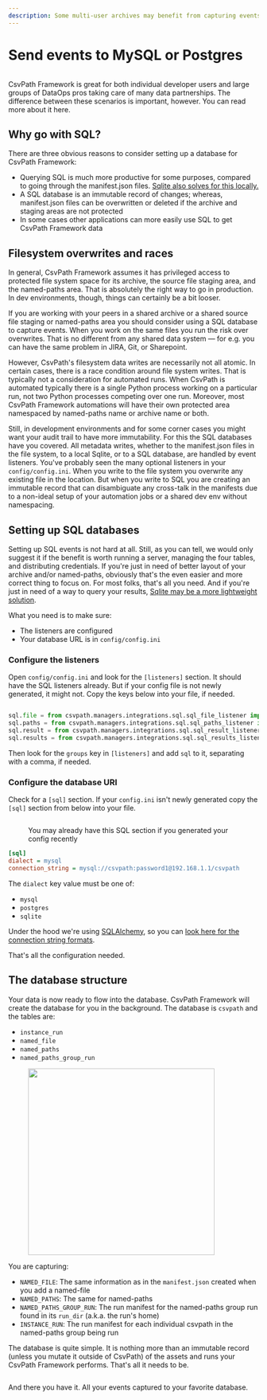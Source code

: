 ```yaml
---
description: Some multi-user archives may benefit from capturing events to the database
---
```


# Send events to MySQL or Postgres

<figure><img src="../../.gitbook/assets/Screenshot 2025-04-03 at 5.02.52 PM.png" alt=""><figcaption></figcaption></figure>

CsvPath Framework is great for both individual developer users and large groups of DataOps pros taking care of many data partnerships. The difference between these scenarios is important, however. You can read more about it here.

## Why go with SQL?

There are three obvious reasons to consider setting up a database for CsvPath Framework:&#x20;

* Querying SQL is much more productive for some purposes, compared to going through the manifest.json files. [Sqlite also solves for this locally.](send-run-events-to-sqlite.md)
* A SQL database is an immutable record of changes; whereas, manifest.json files can be overwritten or deleted if the archive and staging areas are not protected
* In some cases other applications can more easily use SQL to get CsvPath Framework data

## Filesystem overwrites and races

In general, CsvPath Framework assumes it has privileged access to protected file system space for its archive, the source file staging area, and the named-paths area. That is absolutely the right way to go in production. In dev environments, though, things can certainly be a bit looser.

If you are working with your peers in a shared archive or a shared source file staging or named-paths area you should consider using a SQL database to capture events. When you work on the same files you run the risk over overwrites. That is no different from any shared data system — for e.g. you can have the same problem in JIRA, Git, or Sharepoint.&#x20;

However, CsvPath's filesystem data writes are necessarily not all atomic. In certain cases, there is a race condition around file system writes. That is typically not a consideration for automated runs. When CsvPath is automated typically there is a single Python process working on a particular run, not two Python processes competing over one run. Moreover, most CsvPath Framework automations will have their own protected area namespaced by named-paths name or archive name or both.&#x20;

Still, in development environments and for some corner cases you might want your audit trail to have more immutability. For this the SQL databases have you covered. All metadata writes, whether to the manifest.json files in the file system, to a local Sqlite, or to a SQL database, are handled by event listeners. You've probably seen the many optional listeners in your `config/config.ini`. When you write to the file system you overwrite any existing file in the location. But when you write to SQL you are creating an immutable record that can disambiguate any cross-talk in the manifests due to a non-ideal setup of your automation jobs or a shared dev env without namespacing.&#x20;

## Setting up SQL databases

Setting up SQL events is not hard at all. Still, as you can tell, we would only suggest it if the benefit is worth running a server, managing the four tables, and distributing credentials. If you're just in need of better layout of your archive and/or named-paths, obviously that's the even easier and more correct thing to focus on. For most folks, that's all you need. And if you're just in need of a way to query your results, [Sqlite may be a more lightweight solution](send-run-events-to-sqlite.md).&#x20;

What you need is to make sure:

* The listeners are configured
* Your database URL is in `config/config.ini`

### Configure the listeners

Open `config/config.ini` and look for the `[listeners]` section. It should have the SQL listeners already. But if your config file is not newly generated, it might not. Copy the keys below into your file, if needed.

<figure><img src="../../.gitbook/assets/Screenshot 2025-04-03 at 4.28.00 PM.png" alt=""><figcaption></figcaption></figure>

```python
sql.file = from csvpath.managers.integrations.sql.sql_file_listener import SqlFileListener
sql.paths = from csvpath.managers.integrations.sql.sql_paths_listener import SqlPathsListener
sql.result = from csvpath.managers.integrations.sql.sql_result_listener import SqlResultListener
sql.results = from csvpath.managers.integrations.sql.sql_results_listener import SqlResultsListener
```

Then look for the `groups` key in `[listeners]` and add `sql` to it, separating with a comma, if needed.&#x20;

### Configure the database URI

Check for a `[sql]` section. If your `config.ini` isn't newly generated copy the `[sql]` section from below into your file.

<figure><img src="../../.gitbook/assets/Screenshot 2025-04-03 at 4.31.52 PM.png" alt=""><figcaption><p>You may already have this SQL section if you generated your config recently</p></figcaption></figure>

```ini
[sql]
dialect = mysql
connection_string = mysql://csvpath:password1@192.168.1.1/csvpath
```

The `dialect` key value must be one of:&#x20;

* `mysql`
* `postgres`
* `sqlite`

Under the hood we're using [SQLAlchemy](https://www.sqlalchemy.org/), so you can [look here for the connection string formats](https://docs.sqlalchemy.org/en/20/core/engines.html#database-urls).

That's all the configuration needed.

## The database structure

Your data is now ready to flow into the database. CsvPath Framework will create the database for you in the background. The database is `csvpath` and the tables are:&#x20;

* `instance_run`
* `named_file`
* `named_paths`
* `named_paths_group_run`

<figure><img src="../../.gitbook/assets/Screenshot 2025-04-03 at 4.40.25 PM.png" alt="" width="375"><figcaption></figcaption></figure>

You are capturing:&#x20;

* `NAMED_FILE`: The same information as in the `manifest.json` created when you add a named-file
* `NAMED_PATHS`: The same for named-paths
* `NAMED_PATHS_GROUP_RUN`: The run manifest for the named-paths group run found in its `run_dir`  (a.k.a. the run's home)
* `INSTANCE_RUN`: The run manifest for each individual csvpath in the named-paths group being run

The database is quite simple. It is nothing more than an immutable record (unless you mutate it outside of CsvPath) of the assets and runs your CsvPath Framework performs. That's all it needs to be.

<figure><img src="../../.gitbook/assets/Screenshot 2025-04-03 at 4.56.13 PM.png" alt=""><figcaption></figcaption></figure>

And there you have it. All your events captured to your favorite database.

